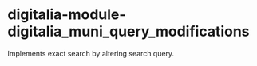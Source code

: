 # digitalia-module-digitalia_muni_query_modifications
Implements exact search by altering search query. 
